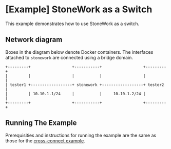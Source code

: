 [Example] StoneWork as a Switch
=====================

This example demonstrates how to use StoneWork as a switch.

Network diagram
---------------

Boxes in the diagram below denote Docker containers.
The interfaces attached to `stonework` are connected using a bridge domain.
```
+---------+                  +-----------+                  +---------+
|         |                  |           |                  |         |
| tester1 +------------------+ stonework +------------------+ tester2 |
|         | 10.10.1.1/24     |           |     10.10.1.2/24 |         |
+---------+                  +-----------+                  +---------+
```

Running The Example
-------------------

Prerequisities and instructions for running the example are the same as those for the [cross-connect example][cross-connect example].

[cross-connect example]: ../010-xconnect/EXAMPLE.md
